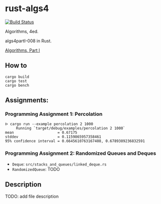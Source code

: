 rust-algs4
==========

[![Build Status](https://travis-ci.org/andelf/rust-algs4.svg?branch=master)](https://travis-ci.org/andelf/rust-algs4)

Algorithms, 4ed.

algs4partI-008 in Rust.

[Algorithms, Part I](https://class.coursera.org/algs4partI-008)

## How to

```
cargo build
cargo test
cargo bench
```

## Assignments:

### Programming Assignment 1: Percolation

```
ᐅ cargo run --example percolation 2 1000
     Running `target/debug/examples/percolation 2 1000`
mean                    = 0.67175
stddev                  = 0.1159865957358461
95% confidence interval = 0.6645610763167408, 0.6789389236832591
```

### Programming Assignment 2: Randomized Queues and Deques

- ``Deque``: ``src/stacks_and_queues/linked_deque.rs``
- ``RandomizedQueue``: TODO

## Description

TODO: add file description
